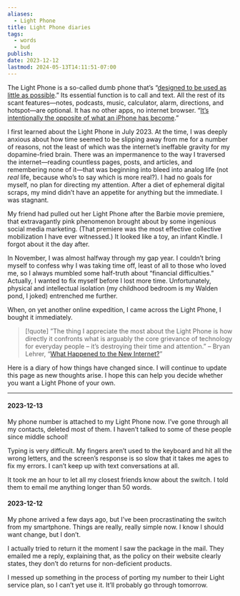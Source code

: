 ```yaml
---
aliases:
  - Light Phone
title: Light Phone diaries
tags:
  - words
  - bud
publish: 
date: 2023-12-12
lastmod: 2024-05-13T14:11:51-07:00
---
```

The Light Phone is a so-called dumb phone that’s “[designed to be used as little as possible](https://www.thelightphone.com/).” Its essential function is to call and text. All the rest of its scant features—notes, podcasts, music, calculator, alarm, directions, and hotspot—are optional. It has no other apps, no internet browser. “[It’s intentionally the opposite of what an iPhone has become](https://www.bryanlehrer.com/entries/new-internet/).”

I first learned about the Light Phone in July 2023. At the time, I was deeply anxious about how time seemed to be slipping away from me for a number of reasons, not the least of which was the internet’s ineffable gravity for my dopamine-fried brain. There was an impermanence to the way I traversed the internet—reading countless pages, posts, and articles, and remembering none of it—that was beginning into bleed into analog life (not *real* life, because who’s to say which is more real?). I had no goals for myself, no plan for directing my attention. After a diet of ephemeral digital scraps, my mind didn’t have an appetite for anything but the immediate. I was stagnant.

My friend had pulled out her Light Phone after the Barbie movie premiere, that extravagantly pink phenomenon brought about by some ingenious social media marketing. (That premiere was the most effective collective mobilization I have ever witnessed.) It looked like a toy, an infant Kindle. I forgot about it the day after.

In November, I was almost halfway through my gap year. I couldn’t bring myself to confess why I was taking time off, least of all to those who loved me, so I always mumbled some half-truth about “financial difficulties.” Actually, I wanted to fix myself before I lost more time. Unfortunately, physical and intellectual isolation (my childhood bedroom is my Walden pond, I joked) entrenched me further.

When, on yet another online expedition, I came across the Light Phone, I bought it immediately.

>[!quote]
>”The thing I appreciate the most about the Light Phone is how directly it confronts what is arguably the core grievance of technology for everyday people – it’s destroying their time and attention.” – Bryan Lehrer, “[What Happened to the New Internet?](https://www.bryanlehrer.com/entries/new-internet/)”

Here is a diary of how things have changed since. I will continue to update this page as new thoughts arise. I hope this can help you decide whether you want a Light Phone of your own.

---

#### 2023-12-13

My phone number is attached to my Light Phone now. I’ve gone through all my contacts, deleted most of them. I haven’t talked to some of these people since middle school! 

Typing is very difficult. My fingers aren’t used to the keyboard and hit all the wrong letters, and the screen’s response is so slow that it takes me ages to fix my errors. I can’t keep up with text conversations at all.

It took me an hour to let all my closest friends know about the switch. I told them to email me anything longer than 50 words.

#### 2023-12-12

My phone arrived a few days ago, but I’ve been procrastinating the switch from my smartphone. Things are really, really simple now. I know I should want change, but I don’t.

I actually tried to return it the moment I saw the package in the mail. They emailed me a reply, explaining that, as the policy on their website clearly states, they don’t do returns for non-deficient products.

I messed up something in the process of porting my number to their Light service plan, so I can’t yet use it. It’ll probably go through tomorrow.